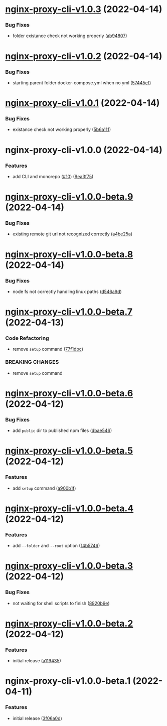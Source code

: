# [nginx-proxy-cli-v1.0.3](https://github.com/larsrickert/nginx-proxy/compare/nginx-proxy-cli-v1.0.2...nginx-proxy-cli-v1.0.3) (2022-04-14)


### Bug Fixes

* folder existance check not working properly ([ab94807](https://github.com/larsrickert/nginx-proxy/commit/ab948077df85f8e75b0c7f405256e078f0ddb8e6))

# [nginx-proxy-cli-v1.0.2](https://github.com/larsrickert/nginx-proxy/compare/nginx-proxy-cli-v1.0.1...nginx-proxy-cli-v1.0.2) (2022-04-14)


### Bug Fixes

* starting parent folder docker-compose.yml when no yml ([57445ef](https://github.com/larsrickert/nginx-proxy/commit/57445ef4fdea7d4b07eee8bda18aa0c264c8c6f4))

# [nginx-proxy-cli-v1.0.1](https://github.com/larsrickert/nginx-proxy/compare/nginx-proxy-cli-v1.0.0...nginx-proxy-cli-v1.0.1) (2022-04-14)


### Bug Fixes

* existance check not working properly ([5b6a111](https://github.com/larsrickert/nginx-proxy/commit/5b6a1114d1706df644bc3b6d0d1b3bedf9efaf9a))

# nginx-proxy-cli-v1.0.0 (2022-04-14)


### Features

* add CLI and monorepo ([#10](https://github.com/larsrickert/nginx-proxy/issues/10)) ([9ea3f75](https://github.com/larsrickert/nginx-proxy/commit/9ea3f75533b8e227be9b4ba323e4862e4c8757df))

# [nginx-proxy-cli-v1.0.0-beta.9](https://github.com/larsrickert/nginx-proxy/compare/nginx-proxy-cli-v1.0.0-beta.8...nginx-proxy-cli-v1.0.0-beta.9) (2022-04-14)


### Bug Fixes

* existing remote git url not recognized correctly ([a4be25a](https://github.com/larsrickert/nginx-proxy/commit/a4be25a3577e166a365d3647936833ab32da9c7b))

# [nginx-proxy-cli-v1.0.0-beta.8](https://github.com/larsrickert/nginx-proxy/compare/nginx-proxy-cli-v1.0.0-beta.7...nginx-proxy-cli-v1.0.0-beta.8) (2022-04-14)


### Bug Fixes

* node fs not correctly handling linux paths ([d546a9d](https://github.com/larsrickert/nginx-proxy/commit/d546a9dad8331213619a079746873867548631d5))

# [nginx-proxy-cli-v1.0.0-beta.7](https://github.com/larsrickert/nginx-proxy/compare/nginx-proxy-cli-v1.0.0-beta.6...nginx-proxy-cli-v1.0.0-beta.7) (2022-04-13)


### Code Refactoring

* remove `setup` command ([77f1dbc](https://github.com/larsrickert/nginx-proxy/commit/77f1dbc5a220d0c45a57e6ebfd6de4770e7cef30))


### BREAKING CHANGES

* remove `setup` command

# [nginx-proxy-cli-v1.0.0-beta.6](https://github.com/larsrickert/nginx-proxy/compare/nginx-proxy-cli-v1.0.0-beta.5...nginx-proxy-cli-v1.0.0-beta.6) (2022-04-12)


### Bug Fixes

* add `public` dir to published npm files ([dbae546](https://github.com/larsrickert/nginx-proxy/commit/dbae546cabae9c89686282d6012be9efe0077cf2))

# [nginx-proxy-cli-v1.0.0-beta.5](https://github.com/larsrickert/nginx-proxy/compare/nginx-proxy-cli-v1.0.0-beta.4...nginx-proxy-cli-v1.0.0-beta.5) (2022-04-12)


### Features

* add `setup` command ([a900b1f](https://github.com/larsrickert/nginx-proxy/commit/a900b1f10839396199f445f6649adf7ebfa66929))

# [nginx-proxy-cli-v1.0.0-beta.4](https://github.com/larsrickert/nginx-proxy/compare/nginx-proxy-cli-v1.0.0-beta.3...nginx-proxy-cli-v1.0.0-beta.4) (2022-04-12)


### Features

* add `--folder` and `--root` option ([14b5746](https://github.com/larsrickert/nginx-proxy/commit/14b57467b4571bf442ea1bbb7d300dab404322e1))

# [nginx-proxy-cli-v1.0.0-beta.3](https://github.com/larsrickert/nginx-proxy/compare/nginx-proxy-cli-v1.0.0-beta.2...nginx-proxy-cli-v1.0.0-beta.3) (2022-04-12)


### Bug Fixes

* not waiting for shell scripts to finish ([8920b9e](https://github.com/larsrickert/nginx-proxy/commit/8920b9ed19e5399db343e719493370774936d70c))

# [nginx-proxy-cli-v1.0.0-beta.2](https://github.com/larsrickert/nginx-proxy/compare/nginx-proxy-cli-v1.0.0-beta.1...nginx-proxy-cli-v1.0.0-beta.2) (2022-04-12)


### Features

* initial release ([a119435](https://github.com/larsrickert/nginx-proxy/commit/a1194350757e423d27c4b59b17bf1567620278bd))

# nginx-proxy-cli-v1.0.0-beta.1 (2022-04-11)


### Features

* initial release ([3f06a0d](https://github.com/larsrickert/nginx-proxy/commit/3f06a0d51b0bc43a50bb61acaebb872c890e1e2f))
